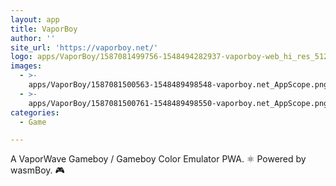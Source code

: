 ```yaml
---
layout: app
title: VaporBoy
author: ''
site_url: 'https://vaporboy.net/'
logo: apps/VaporBoy/1587081499756-1548494282937-vaporboy-web_hi_res_512.png
images:
  - >-
    apps/VaporBoy/1587081500563-1548489498548-vaporboy.net_AppScope.png
  - >-
    apps/VaporBoy/1587081500761-1548489498550-vaporboy.net_AppScope.png
categories:
  - Game

---
```

A VaporWave Gameboy / Gameboy Color Emulator PWA. ⚛️ Powered by wasmBoy. 🎮
